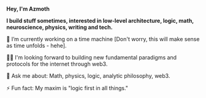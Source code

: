 **Hey, I'm Azmoth** 


**I build stuff sometimes, interested in low-level architecture, logic, math, neuroscience, physics, writing and tech.** 

🔭 I’m currently working on a time machine [Don't worry, this will make sense as time unfolds - hehe].

👨‍💻 I'm looking forward to building new fundamental paradigms and protocols for the internet through web3.

💬 Ask me about: Math, physics, logic, analytic philosophy, web3.

⚡ Fun fact: My maxim is "logic first in all things."
